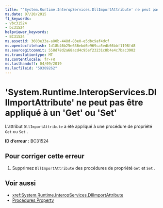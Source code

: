 ```yaml
---
title: "'System.Runtime.InteropServices.DllImportAttribute' ne peut pas être appliqué à un 'Get' ou 'Set'"
ms.date: 07/20/2015
f1_keywords:
- vbc31524
- bc31524
helpviewer_keywords:
- BC31524
ms.assetid: 3603e33a-a80b-448d-83e0-e5dbc9af4dcf
ms.openlocfilehash: 1d18b46b25e636ebd6e969ca5edb66bbf1198fd8
ms.sourcegitcommit: 558d78d2a68acd4c95ef23231c8b4e4c7bac3902
ms.translationtype: MT
ms.contentlocale: fr-FR
ms.lasthandoff: 04/09/2019
ms.locfileid: "59309262"
---
```

# <a name="systemruntimeinteropservicesdllimportattribute-cannot-be-applied-to-a-get-or-set"></a>'System.Runtime.InteropServices.DllImportAttribute' ne peut pas être appliqué à un 'Get' ou 'Set'
L’attribut `DllImportAttribute` a été appliqué à une procédure de propriété `Get` ou `Set` .  
  
 **ID d’erreur :** BC31524  
  
## <a name="to-correct-this-error"></a>Pour corriger cette erreur  
  
1. Supprimez `DllImportAttribute` des procédures de propriété `Get` et `Set` .  
  
## <a name="see-also"></a>Voir aussi

- <xref:System.Runtime.InteropServices.DllImportAttribute>
- [Procédures Property](../../visual-basic/programming-guide/language-features/procedures/property-procedures.md)
